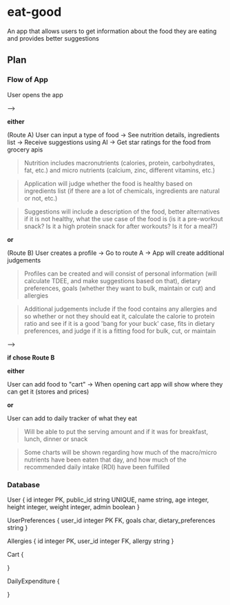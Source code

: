 # eat-good
An app that allows users to get information about the food they are eating and provides better suggestions

## Plan
### Flow of App
User opens the app

-->

**either**

(Route A)
User can input a type of food -> See nutrition details, ingredients list -> Receive suggestions using AI -> Get star ratings for the food from grocery apis

> Nutrition includes macronutrients (calories, protein, carbohydrates, fat, etc.) and micro nutrients (calcium, zinc, different vitamins, etc.)

> Application will judge whether the food is healthy based on ingredients list (if there are a lot of chemicals, ingredients are natural or not, etc.)

> Suggestions will include a description of the food, better alternatives if it is not healthy, what the use case of the food is (is it a pre-workout snack? Is it a high protein snack for after workouts? Is it for a meal?)

**or**

(Route B)
User creates a profile -> Go to route A -> App will create additional judgements

> Profiles can be created and will consist of personal information (will calculate TDEE, and make suggestions based on that), dietary preferences, goals (whether they want to bulk, maintain or cut) and allergies

> Additional judgements include if the food contains any allergies and so whether or not they should eat it, calculate the calorie to protein ratio and see if it is a good 'bang for your buck' case, fits in dietary preferences, and judge if it is a fitting food for bulk, cut, or maintain

-->

**if chose Route B**

**either**

User can add food to "cart" -> When opening cart app will show where they can get it (stores and prices)

**or**

User can add to daily tracker of what they eat

> Will be able to put the serving amount and if it was for breakfast, lunch, dinner or snack

> Some charts will be shown regarding how much of the macro/micro nutrients have been eaten that day, and how much of the recommended daily intake (RDI) have been fulfilled

### Database

User {
    id integer PK,
    public_id string UNIQUE,
    name string,
    age integer,
    height integer,
    weight integer,
    admin boolean
}

UserPreferences {
    user_id integer PK FK,
    goals char,
    dietary_preferences string
}

Allergies {
    id integer PK,
    user_id integer FK,
    allergy string
}

Cart {

}

DailyExpenditure {

}